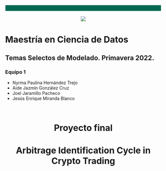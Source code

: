 <p align = "center">
    <img src="img/cinta.png" />
</p>
<p align = "center">
    <img src="img/itam_logo.png" />
</p>

# **Maestría en Ciencia de Datos**
## Temas Selectos de Modelado. Primavera 2022.

### **Equipo 1** 

- Nyrma Paulina Hernández Trejo
- Aide Jazmín González Cruz
- Joel Jaramillo Pacheco
- Jesús Enrique Miranda Blanco

<br>

<div align="center"><h1>Proyecto final</h1></div>
<div align="center"><h1>Arbitrage Identification Cycle in Crypto Trading</h1></div>
